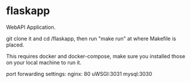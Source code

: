 # flaskapp
WebAPI Application.

git clone it and cd /flaskapp, then run "make run" at where Makefile is placed.

This requires docker and docker-compose, make sure you installed those on your local machine to run it.

port forwarding settings:
nginx: 80 uWSGI:3031 mysql:3030
